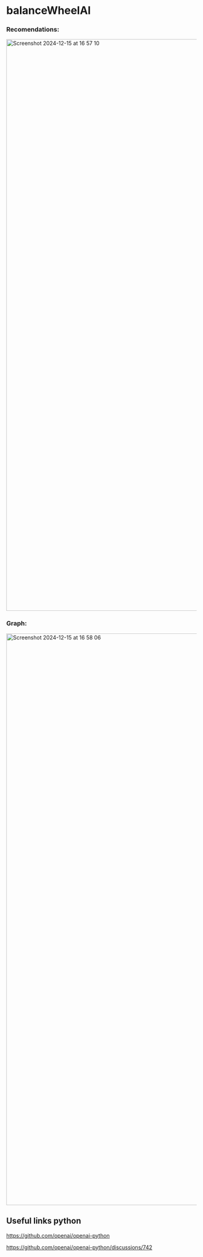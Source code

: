 # balanceWheelAI

### Recomendations:
<img width="1512" alt="Screenshot 2024-12-15 at 16 57 10" src="https://github.com/user-attachments/assets/8bcbddca-f5f5-4833-bd2f-40abb1d62a98" />

### Graph:
<img width="1512" alt="Screenshot 2024-12-15 at 16 58 06" src="https://github.com/user-attachments/assets/d6a3da30-069a-43df-8c83-612548400a61" />


## Useful links python

https://github.com/openai/openai-python

https://github.com/openai/openai-python/discussions/742
